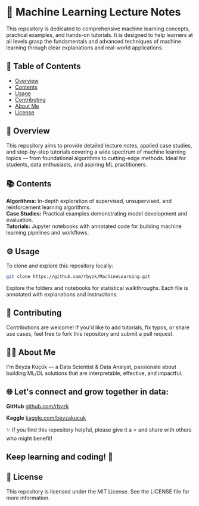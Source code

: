 # 🤖 Machine Learning Lecture Notes

This repository is dedicated to comprehensive machine learning concepts, practical examples, and hands-on tutorials. It is designed to help learners at all levels grasp the fundamentals and advanced techniques of machine learning through clear explanations and real-world applications.

## 📁 Table of Contents

- [Overview](#overview)
- [Contents](#contents)
- [Usage](#usage)
- [Contributing](#contributing)
- [About Me](#about-me)
- [License](#license)

## 📌 Overview
This repository aims to provide detailed lecture notes, applied case studies, and step-by-step tutorials covering a wide spectrum of machine learning topics — from foundational algorithms to cutting-edge methods. Ideal for students, data enthusiasts, and aspiring ML practitioners.

## 📚 Contents

**Algorithms:** In-depth exploration of supervised, unsupervised, and reinforcement learning algorithms.  
**Case Studies:** Practical examples demonstrating model development and evaluation.  
**Tutorials:** Jupyter notebooks with annotated code for building machine learning pipelines and workflows.

## ⚙️ Usage
To clone and explore this repository locally:

```bash
git clone https://github.com/rbyzk/MachineLearning.git
  ```

Explore the folders and notebooks for statistical walkthroughs. Each file is annotated with explanations and instructions.

## 🤝 Contributing
Contributions are welcome! If you'd like to add tutorials, fix typos, or share use cases, feel free to fork this repository and submit a pull request.


## 👩‍💻 About Me
I'm Beyza Küçük — a Data Scientist & Data Analyst, passionate about building ML/DL solutions that are interpretable, effective, and impactful.


## 🌐 Let's connect and grow together in data:

**GitHub** [github.com/rbyzk](https://github.com/rbyzk)

**Kaggle** [kaggle.com/beyzakucuk](https://www.kaggle.com/beyzakucuk)

✨ If you find this repository helpful, please give it a ⭐ and share with others who might benefit!

Keep learning and coding! 🚀
---

## 📜 License
This repository is licensed under the MIT License. See the LICENSE file for more information.
